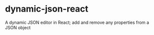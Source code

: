 # dynamic-json-react
A dynamic JSON editor in React; add and remove any properties from a JSON object
